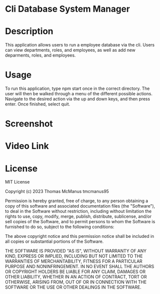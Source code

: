 # Cli Database System Manager

# Description

This application allows users to run a employee database via the cli. Users can view departments, roles, and employees, as well as add new deparments, roles, and employees.

# Usage

To run this application, type npm start once in the correct directory. The user will then be walked through a menu of the different possible actions. Navigate to the desired action via the up and down keys, and then press enter. Once finished, select quit.

# Screenshot

# Video Link

# License

MIT License

Copyright (c) 2023 Thomas McManus tmcmanus95

Permission is hereby granted, free of charge, to any person obtaining a copy
of this software and associated documentation files (the "Software"), to deal
in the Software without restriction, including without limitation the rights
to use, copy, modify, merge, publish, distribute, sublicense, and/or sell
copies of the Software, and to permit persons to whom the Software is
furnished to do so, subject to the following conditions:

The above copyright notice and this permission notice shall be included in all
copies or substantial portions of the Software.

THE SOFTWARE IS PROVIDED "AS IS", WITHOUT WARRANTY OF ANY KIND, EXPRESS OR
IMPLIED, INCLUDING BUT NOT LIMITED TO THE WARRANTIES OF MERCHANTABILITY,
FITNESS FOR A PARTICULAR PURPOSE AND NONINFRINGEMENT. IN NO EVENT SHALL THE
AUTHORS OR COPYRIGHT HOLDERS BE LIABLE FOR ANY CLAIM, DAMAGES OR OTHER
LIABILITY, WHETHER IN AN ACTION OF CONTRACT, TORT OR OTHERWISE, ARISING FROM,
OUT OF OR IN CONNECTION WITH THE SOFTWARE OR THE USE OR OTHER DEALINGS IN THE
SOFTWARE.
